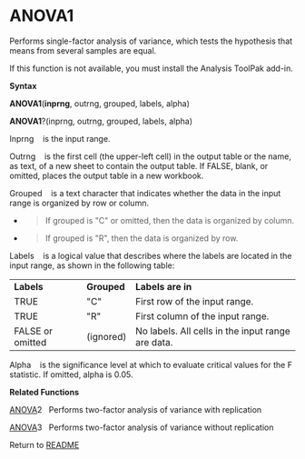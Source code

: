 # ANOVA1

Performs single-factor analysis of variance, which tests the hypothesis
that means from several samples are equal.

If this function is not available, you must install the Analysis ToolPak
add-in.

**Syntax**

**ANOVA1**(**inprng**, outrng, grouped, labels, alpha)

**ANOVA1**?(inprng, outrng, grouped, labels, alpha)

Inprng&nbsp;&nbsp;&nbsp;&nbsp;is the input range.

Outrng&nbsp;&nbsp;&nbsp;&nbsp;is the first cell (the upper-left cell) in
the output table or the name, as text, of a new sheet to contain the
output table. If FALSE, blank, or omitted, places the output table in a
new workbook.

Grouped&nbsp;&nbsp;&nbsp;&nbsp;is a text character that indicates
whether the data in the input range is organized by row or column.

  - > If grouped is "C" or omitted, then the data is organized by
    > column.

  - > If grouped is "R", then the data is organized by row.

Labels&nbsp;&nbsp;&nbsp;&nbsp;is a logical value that describes where
the labels are located in the input range, as shown in the following
table:

|                  |             |                                                   |
| ---------------- | ----------- | ------------------------------------------------- |
| **Labels**       | **Grouped** | **Labels are in**                                 |
| TRUE             | "C"         | First row of the input range.                     |
| TRUE             | "R"         | First column of the input range.                  |
| FALSE or omitted | (ignored)   | No labels. All cells in the input range are data. |

Alpha&nbsp;&nbsp;&nbsp;&nbsp;is the significance level at which to
evaluate critical values for the F statistic. If omitted, alpha is 0.05.

**Related Functions**

[ANOVA](ANOVA.md)2&nbsp;&nbsp;&nbsp;Performs two-factor analysis of variance with
replication

[ANOVA](ANOVA.md)3&nbsp;&nbsp;&nbsp;Performs two-factor analysis of variance without
replication



Return to [README](README.md#A)

